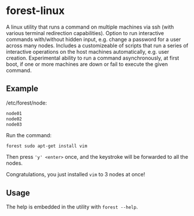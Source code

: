 # forest-linux
A linux utility that runs a command on multiple machines via ssh (with various terminal redirection capabilities).
Option to run interactive commands with/without hidden input, e.g. change a password for a user across many nodes.
Includes a customizeable of scripts that run a series of interactive operations on the host machines automatically, e.g. user creation.
Experimental ability to run a command asynchronously, at first boot, if one or more machines are down or fail to execute the given command.


## Example

/etc/forest/node:
```bash
node01
node02
node03
```

Run the command:
```
forest sudo apt-get install vim
```

Then press `'y' <enter>` once, and the keystroke will be forwarded to all the nodes.

Congratulations, you just installed `vim` to 3 nodes at once!

## Usage

The help is embedded in the utility with `forest --help`.
